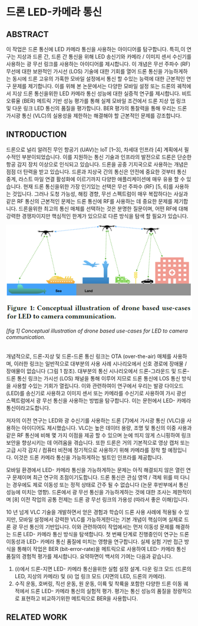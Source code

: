 # 드론 LED-카메라 통신
## ABSTRACT
이 작업은 드론 통신에 LED 카메라 통신을 사용하는 아이디어를 탐구합니다. 
특히,이 연구는 지상과 드론 간, 드론 간 통신을 위해 LED 송신기와 카메라 / 이미지 센서 수신기를 사용하는 광 무선 링크를 사용하는 아이디어를 제시합니다.
이 개념은 무선 주파수 (RF) 무선에 대한 보완적인 가시선 (LOS) 기술에 대한 기회를 열어 드론 통신을 가능하게하는 동시에 드론 고유의 가혹한 모바일 설정에서 통신 할 수있는 능력에 대한 근본적인 연구 문제를 제기합니다.
이를 위해 본 논문에서는 다양한 모바일 설정 또는 드론의 궤적에서 지상 드론 통신을위한 LED 카메라 통신 성능에 대한 실증적 연구를 제시합니다.
비트 오류율 (BER) 메트릭 기반 성능 평가를 통해 실제 모바일 조건에서 드론 지상 업 링크 및 다운 링크 LED 통신의 품질을 평가합니다.
BER 평가의 통찰력을 통해 우리는 드론 가시광 통신 (VLC)의 실용성을 제한하는 해결해야 할 근본적인 문제를 강조합니다.  
  
## INTRODUCTION
드론으로 널리 알려진 무인 항공기 (UAV)는 IoT [1–3], 차세대 인프라 [4] 계획에서 필수적인 부분이되었습니다. 
이를 지원하는 통신 기술과 인프라의 발전으로 드론은 단순한 항공 감지 장치 이상으로 인식되고 있습니다. 
드론을 공중 기지국으로 사용하는 개념은 점점 더 탄력을 받고 있습니다. 
드론과 지상국 간의 통신은 안전에 중요한 것부터 통신 중계, 라스트 마일 연결 활성화에 이르기까지 다양한 애플리케이션에 매우 유용 할 수 있습니다. 
현재 드론 통신을위한 가장 인기있는 선택은 무선 주파수 (RF) [5, 6]를 사용하는 것입니다. 
그러나 도청 가능성, 해킹 경향, 무선 스펙트럼이 매우 복잡하다는 사실과 같은 RF 통신의 근본적인 문제는 드론 통신에 RF를 사용하는 데 중요한 문제를 제기합니다. 드론을위한 최고의 통신 매체를 선택하는 것은 분명한 질문이며, 어떤 RF에 대해 강력한 경쟁자이지만 핵심적인 한계가 있으므로 다른 방식을 탐색 할 필요가 있습니다.  
  
![fig 1](./img/fig1.PNG)
###### [fig 1] Conceptual illustration of drone based use-cases for LED to camera communication.
  
개념적으로, 드론-지상 및 드론-드론 통신 링크는 OTA (over-the-air) 매체를 사용하며, 이러한 링크는 일반적으로 대부분의 사용 사례 시나리오에서 신호 경로에 장애물 / 장애물이 없습니다 (그림 1 참조). 
대부분의 통신 시나리오에서 드론-그라운드 및 드론-드론 통신 링크는 가시선 (LOS) 채널을 통해 이루어 지므로 드론 통신에 LOS 통신 방식을 사용할 수있는 기회가 열립니다. 
이와 관련하여이 연구에서 우리는 발광 다이오드 (LED)를 송신기로 사용하고 이미지 센서 또는 카메라를 수신기로 사용하여 가시 광선 스펙트럼에서 광 무선 통신을 사용하는 방법을 탐구합니다. 
이는 문헌에서 LED- 카메라 통신이라고도합니다.  
  
저자의 이전 연구는 LED와 광 수신기를 사용하는 드론 [7]에서 가시광 통신 (VLC)을 사용하는 아이디어도 제시했습니다. 
VLC는 높은 데이터 용량, 조명 및 통신의 이중 사용과 같은 RF 통신에 비해 몇 가지 이점을 제공 할 수 있으며 눈에 띄지 않게 스니핑하여 링크 보안을 향상시키는 데 어려움을 겪습니다.
또한 드론은 거의 기본적으로 영상 캡처 또는 고급 시각 감지 / 컴퓨터 비전에 정기적으로 사용하기 위해 카메라를 장착 할 예정입니다. 
이것은 드론 카메라 통신을 가능하게하는 빌트인 인프라를 제공합니다.  
  
모바일 환경에서 LED- 카메라 통신을 가능하게하는 문제는 아직 해결되지 않은 열린 연구 문제이며 최근 연구의 초점이기도합니다. 
드론 통신은 관심 영역 / 객체 위를 떠 다니는 경우에도 제로 이동성 또는 정적 상태로 간주 될 수 없습니다 (논문 후반부에서 통신 성능에 미치는 영향). 
드론에서 광 무선 통신을 가능하게하는 것에 대한 조사는 제한적이며 [8] 이전 작업의 공통 전제는 드론 광 무선 링크의 가용성 (따라서 좋은 이해)입니다.  
  
10 년 넘게 VLC 기술을 개발하면서 얻은 경험과 학습이 드론 사용 사례에 적용될 수 있지만, 모바일 설정에서 강력한 VLC를 가능하게한다는 기본 개념이 핵심이며 실제로 드론 광 무선 통신의 기반입니다. 
이와 관련하여이 작업에서는 먼저 이동성 문제를 해결하는 드론 LED- 카메라 통신 방식을 탐색합니다. 
첫 번째 단계로 진행중인이 연구는 드론 이동성과 LED- 카메라 통신 품질에 미치는 영향을 연구합니다. 
실제 실험 기반 접근 방식을 통해이 작업은 BER (bit-error-rate)을 메트릭으로 사용하여 LED- 카메라 통신 품질의 경험적 평가를 제시합니다. 
요약하면이 백서의 기여는 다음과 같습니다.  
1. (i)에서 드론-지면 LED- 카메라 통신을위한 실험 설정 설계. 다운 링크 모드 (드론의 LED, 지상의 카메라) 및 (ii) 업 링크 모드 (지면의 LED, 드론의 카메라).  
2. 수직 운동, 호버링, 직선 운동, 원 운동, 이륙 및 착륙을 포함한 다양한 드론 이동 궤적에서 드론 LED- 카메라 통신의 실험적 평가. 평가는 통신 성능의 품질을 정량적으로 표현하고 비교하기위한 메트릭으로 BER을 사용합니다.  
  
## RELATED WORK
